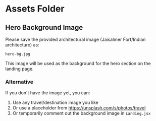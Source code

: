 # Assets Folder

## Hero Background Image

Please save the provided architectural image (Jaisalmer Fort/Indian architecture) as:
```
hero-bg.jpg
```

This image will be used as the background for the hero section on the landing page.

### Alternative
If you don't have the image yet, you can:
1. Use any travel/destination image you like
2. Or use a placeholder from https://unsplash.com/s/photos/travel
3. Or temporarily comment out the background image in `Landing.jsx`
